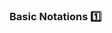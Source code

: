 ### Basic Notations :one:

<panel type="seamless" header="%%-----------------------------------------%%" expanded>
  <include src="./index.md#main" />
</panel>
